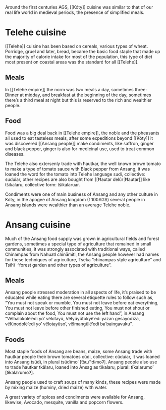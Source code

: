 Around the first centuries AGS, [[Kóty]] cuisine was similar to that of our real life world in medieval periods, the presence of simplified meals. 

# Telehe cuisine

[[Telehe]] cuisine has been based on cereals, various types of wheat. Porridge, gruel and later, bread, became the basic food staple that made up the majority of calorie intake for most of the population, this type of diet most present on coastal areas was the standard for all [[Telehe]].

## Meals 

In [[Telehe empire]] the norm was two meals a day, sometimes three: Dinner at midday, and breakfast at the beginning of the day, sometimes there’s a third meal at night but this is reserved to the rich and wealthier people.

## Food

Food was a big deal back in [[Telehe empire]], the noble and the pheasants all used to eat tasteless meals, after some expeditions beyond [[Kóty]] it was discovered [[Ansang people]] make condiments, like saffron, ginger and black pepper, ginger is also for medicinal use, used to treat common diseases.   

The Telehe also extersenly trade with ħautkar, the well known brown tomato to make a type of tomato sauce with Black pepper from Ansang, it was loaned the word for the tomato into Telehe language sudi, collective: suduiar, other recipes are also bought from [[Ħautar delûr|Ħautar]] like tšikalaru, collective form: tšikalaruar.

Condiments were one of main business of Ansang and any other culture in Kóty, in the apogee of Ansang kingdom (1.100AGS) several people in Ansang islands were wealthier than an average Telehe noble.  

  

# Ansang cuisine

Much of the Ansang food supply was grown in agricultural fields and forest gardens, sometimes a special type of agriculture that remained in small communities, it was strongly associated with traditional ways, called Chinampas from Nahuatl chināmitl, the Ansang people however had names for these techniques of agriculture, Tseka “chinampas style agriculture” and Tsïhï  “forest garden and other types of agriculture”.

## Meals

Ansang people stressed moderation in all aspects of life, it’s praised to be educated while eating there are several etiquette rules to follow such as, “You must not speak or mumble, You must not leave before eat everything, You must not leave before other finished eating, You must not shout or complain about the food, You must not use the left hand”, in Ansang “Vëlhalokolë’edi yo’ vëlotayü, Vëlyüyütokyë’edi yazan gesayodïza, vëlünodolë’edi yo’ vëlotayüso’, vëlmangülë’edi ba’baingavuku”.

## Foods

Most staple foods of Ansang are beans, maize, some Ansang trade with ħautkar people their brown tomatoes cûdi, collective: cûduiar, it was loaned into Ansang tsüdï, in plural tsüdïmo’ \[t͡sɯˈⁿdɨmoʔ]. Ansang people also use to trade ħautkar tkâlaru, loaned into Ansag as tïkalaru, plural: tïkalarumo’ \[tɨkalaˈɾumoʔ].

Ansang people used to craft soups of many kinds, these recipes were made by mixing maize (huminy, dried maize) with water.

A great variety of spices and condiments were available for Ansang, likewise, Avocado, mesquite, vanilla and popcorn flowers.